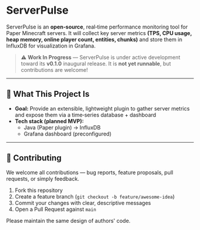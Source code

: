 # ServerPulse

ServerPulse is an **open‑source**, real‑time performance monitoring tool for Paper Minecraft servers. It will collect key server metrics **(TPS, CPU usage, heap memory, online player count, entities, chunks)** and store them in InfluxDB for visualization in Grafana.

> ⚠️ **Work In Progress** — ServerPulse is under active development toward its **v0.1.0** inaugural release. It is **not yet runnable**, but contributions are welcome!

---

## 📖 What This Project Is

- **Goal:** Provide an extensible, lightweight plugin to gather server metrics and expose them via a time‑series database + dashboard  
- **Tech stack (planned MVP):**  
  - Java (Paper plugin) → InfluxDB  
  - Grafana dashboard (preconfigured)  

---

## 🤝 Contributing

We welcome all contributions — bug reports, feature proposals, pull requests, or simply feedback.

1. Fork this repository  
2. Create a feature branch (`git checkout -b feature/awesome-idea`)  
3. Commit your changes with clear, descriptive messages  
4. Open a Pull Request against `main`  

Please maintain the same design of authors' code.
